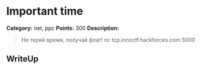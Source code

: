 # Important time


**Category:** net, ppc
**Points:** 300
**Description:**

> Не теряй время, получай флаг!
> nc tcp.innoctf.hackforces.com 5000

## WriteUp 


